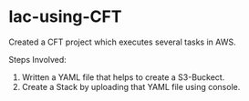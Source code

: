 # Iac-using-CFT
Created a CFT project which executes several tasks in AWS.  

Steps Involved:
  1. Written a YAML file that helps to create a S3-Buckect. 
  2. Create a Stack by uploading that YAML file using console.

